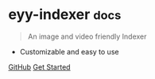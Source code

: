 <!-- _coverpage.md -->

# eyy-indexer <small>docs</small>

> An image and video friendly Indexer

* Customizable and easy to use

[GitHub](https://github.com/sixem/eyy-indexer)
[Get Started](README)